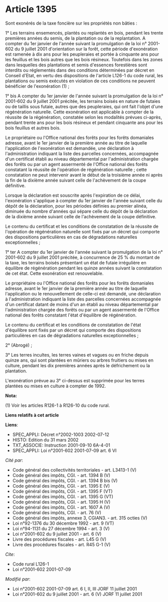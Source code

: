 # Article 1395

Sont exonérés de la taxe foncière sur les propriétés non bâties :

1° Les terrains ensemencés, plantés ou replantés en bois, pendant les trente premières années du semis, de la plantation ou
de la replantation. A compter du 1er janvier de l'année suivant la promulgation de la loi n° 2001-602 du 9 juillet 2001
d'orientation sur la forêt, cette période d'exonération est ramenée à dix ans pour les peupleraies et portée à cinquante ans
pour les feuillus et les bois autres que les bois résineux. Toutefois dans les zones dans lesquelles des plantations et semis
d'essences forestières sont interdits ou réglementés dans des conditions déterminées par décret en Conseil d'Etat, en vertu
des dispositions de l'article L126-1 du code rural, les plantations ou semis exécutés en violation de ces conditions ne
peuvent bénéficier de l'exonération (1) ;

1° bis A compter du 1er janvier de l'année suivant la promulgation de la loi n° 2001-602 du 9 juillet 2001 précitée, les
terrains boisés en nature de futaies ou de taillis sous futaie, autres que des peupleraies, qui ont fait l'objet d'une
régénération naturelle. Cette exonération est applicable à compter de la réussite de la régénération, constatée selon les
modalités prévues ci-après, pendant trente ans pour les bois résineux et pendant cinquante ans pour les bois feuillus et
autres bois.

Le propriétaire ou l'Office national des forêts pour les forêts domaniales adresse, avant le 1er janvier de la première année
au titre de laquelle l'application de l'exonération est demandée, une déclaration à l'administration indiquant la liste des
parcelles concernées, accompagnée d'un certificat établi au niveau départemental par l'administration chargée des forêts ou
par un agent assermenté de l'Office national des forêts constatant la réussite de l'opération de régénération naturelle ;
cette constatation ne peut intervenir avant le début de la troisième année ni après la fin de la dixième année suivant celle
de l'achèvement de la coupe définitive.

Lorsque la déclaration est souscrite après l'expiration de ce délai, l'exonération s'applique à compter du 1er janvier de
l'année suivant celle du dépôt de la déclaration, pour les périodes définies au premier alinéa, diminuée du nombre d'années
qui sépare celle du dépôt de la déclaration de la dixième année suivant celle de l'achèvement de la coupe définitive.

Le contenu du certificat et les conditions de constatation de la réussite de l'opération de régénération naturelle sont fixés
par un décret qui comporte des dispositions particulières en cas de dégradations naturelles exceptionnelles ;

1° ter A compter du 1er janvier de l'année suivant la promulgation de la loi n° 2001-602 du 9 juillet 2001 précitée, à
concurrence de 25  % du montant de la taxe, les terrains boisés présentant un état de futaie irrégulière en équilibre de
régénération pendant les quinze années suivant la constatation de cet état. Cette exonération est renouvelable.

Le propriétaire ou l'Office national des forêts pour les forêts domaniales adresse, avant le 1er janvier de la première année
au titre de laquelle l'application ou le renouvellement de celle-ci est demandé, une déclaration à l'administration indiquant
la liste des parcelles concernées accompagnée d'un certificat datant de moins d'un an établi au niveau départemental par
l'administration chargée des forêts ou par un agent assermenté de l'Office national des forêts constatant l'état d'équilibre
de régénération.

Le contenu du certificat et les conditions de constatation de l'état d'équilibre sont fixés par un décret qui comporte des
dispositions particulières en cas de dégradations naturelles exceptionnelles ;

2° (Abrogé) ;

3° Les terres incultes, les terres vaines et vagues ou en friche depuis quinze ans, qui sont plantées en mûriers ou arbres
fruitiers ou mises en culture, pendant les dix premières années après le défrichement ou la plantation.

L'exonération prévue au 3° ci-dessus est supprimée pour les terres plantées ou mises en culture à compter de 1992.

**Nota:**

(1) Voir les articles R126-1 à R126-10 du code rural.

**Liens relatifs à cet article**

**Liens**:

  - SPEC_APPLI: Décret n°2002-1003 2002-07-12
  - HISTO: Edition du 31 mars 2002
  - TXT_ASSOCIE: Instruction 2001-09-10 6A-4-01
  - SPEC_APPLI: Loi n°2001-602 2001-07-09 art. 6 VI

_Cité par_:

  - Code général des collectivités territoriales - art. L3413-1 (V)
  - Code général des impôts, CGI. - art. 1394 B (V)
  - Code général des impôts, CGI. - art. 1394 B bis (V)
  - Code général des impôts, CGI. - art. 1395 E (V)
  - Code général des impôts, CGI. - art. 1395 F (VT)
  - Code général des impôts, CGI. - art. 1395 G (VT)
  - Code général des impôts, CGI. - art. 1395 H (V)
  - Code général des impôts, CGI. - art. 1607 A (V)
  - Code général des impôts, CGI. - art. 76 (V)
  - Code général des impôts, annexe 3, CGIAN3. - art. 315 octies (V)
  - Loi n°92-1376 du 30 décembre 1992 - art. 9 (VT)
  - Loi n°94-1131 du 27 décembre 1994 - art. 3 (V)
  - Loi n°2001-602 du 9 juillet 2001 - art. 6 (V)
  - Livre des procédures fiscales - art. L45 G (V)
  - Livre des procédures fiscales - art. R45 G-1 (V)

_Cite_:

  - Code rural L126-1
  - Loi n°2001-602 2001-07-09

_Modifié par_:

  - Loi n°2001-602 2001-07-09 art. 6 I, II, III JORF 11 juillet 2001
  - Loi n°2001-602 du 9 juillet 2001 - art. 6 (V) JORF 11 juillet 2001
